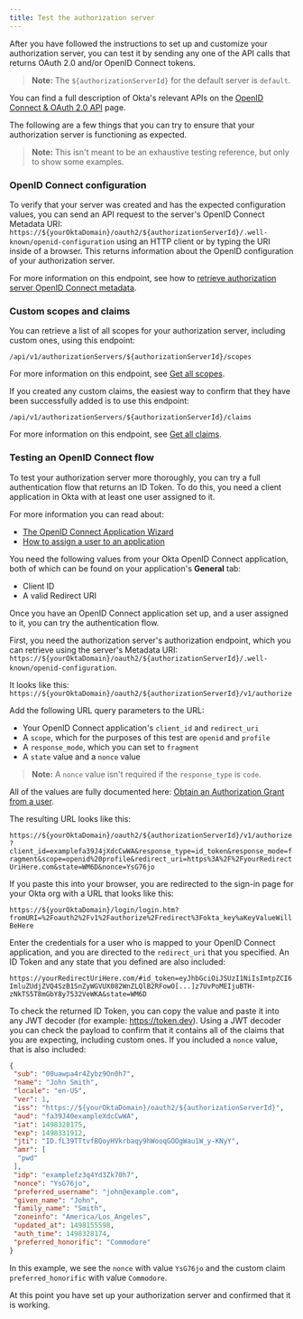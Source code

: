 ```yaml
---
title: Test the authorization server
---
```


After you have followed the instructions to set up and customize your authorization server, you can test it by sending any one of the API calls that returns OAuth 2.0 and/or OpenID Connect tokens.

> **Note:** The `${authorizationServerId}` for the default server is `default`.

You can find a full description of Okta's relevant APIs on the [OpenID Connect & OAuth 2.0 API](/docs/reference/api/oidc/) page.

The following are a few things that you can try to ensure that your authorization server is functioning as expected.

> **Note:** This isn't meant to be an exhaustive testing reference, but only to show some examples.

### OpenID Connect configuration

To verify that your server was created and has the expected configuration values, you can send an API request to the server's OpenID Connect Metadata URI: `https://${yourOktaDomain}/oauth2/${authorizationServerId}/.well-known/openid-configuration` using an HTTP client or by typing the URI inside of a browser. This returns information about the OpenID configuration of your authorization server.

For more information on this endpoint, see how to [retrieve authorization server OpenID Connect metadata](/docs/reference/api/oidc/#well-known-openid-configuration).

### Custom scopes and claims

You can retrieve a list of all scopes for your authorization server, including custom ones, using this endpoint:

`/api/v1/authorizationServers/${authorizationServerId}/scopes`

For more information on this endpoint, see [Get all scopes](/docs/reference/api/authorization-servers/#get-all-scopes).

If you created any custom claims, the easiest way to confirm that they have been successfully added is to use this endpoint:

`/api/v1/authorizationServers/${authorizationServerId}/claims`

For more information on this endpoint, see [Get all claims](/docs/reference/api/authorization-servers/#get-all-claims).

### Testing an OpenID Connect flow

To test your authorization server more thoroughly, you can try a full authentication flow that returns an ID Token. To do this, you need a client application in Okta with at least one user assigned to it.

For more information you can read about:

- [The OpenID Connect Application Wizard](https://help.okta.com/en/prod/okta_help_CSH.htm#ext_Apps_App_Integration_Wizard-oidc)
- [How to assign a user to an application](https://help.okta.com/en/prod/okta_help_CSH.htm#ext-assign-apps)

You need the following values from your Okta OpenID Connect application, both of which can be found on your application's **General** tab:

- Client ID
- A valid Redirect URI

Once you have an OpenID Connect application set up, and a user assigned to it, you can try the authentication flow.

First, you need the authorization server's authorization endpoint, which you can retrieve using the server's Metadata URI: `https://${yourOktaDomain}/oauth2/${authorizationServerId}/.well-known/openid-configuration`.

It looks like this:
`https://${yourOktaDomain}/oauth2/${authorizationServerId}/v1/authorize`

Add the following URL query parameters to the URL:

- Your OpenID Connect application's `client_id` and `redirect_uri`
- A `scope`, which for the purposes of this test are `openid` and `profile`
- A `response_mode`, which you can set to `fragment`
- A `state` value and a `nonce` value

> **Note:** A `nonce` value isn't required if the `response_type` is `code`.

All of the values are fully documented here: [Obtain an Authorization Grant from a user](/docs/reference/api/oidc/#authorize).

The resulting URL looks like this:

`https://${yourOktaDomain}/oauth2/${authorizationServerId}/v1/authorize?client_id=examplefa39J4jXdcCwWA&response_type=id_token&response_mode=fragment&scope=openid%20profile&redirect_uri=https%3A%2F%2FyourRedirectUriHere.com&state=WM6D&nonce=YsG76jo`

If you paste this into your browser, you are redirected to the sign-in page for your Okta org with a URL that looks like this:

`https://${yourOktaDomain}/login/login.htm?fromURI=%2Foauth2%2Fv1%2Fauthorize%2Fredirect%3Fokta_key%aKeyValueWillBeHere`

Enter the credentials for a user who is mapped to your OpenID Connect application, and you are directed to the `redirect_uri` that you specified. An ID Token and any state that you defined are also included:

`https://yourRedirectUriHere.com/#id_token=eyJhbGciOiJSUzI1NiIsImtpZCI6ImluZUdjZVQ4SzB1SnZyWGVUX082WnZLQlB2RFowO[...]z7UvPoMEIjuBTH-zNkTS5T8mGbY8y7532VeWKA&state=WM6D`

To check the returned ID Token, you can copy the value and paste it into any JWT decoder (for example: <https://token.dev>). Using a JWT decoder you can check the payload to confirm that it contains all of the claims that you are expecting, including custom ones. If you included a `nonce` value, that is also included:

```json
{
 "sub": "00uawpa4r4Zybz9On0h7",
 "name": "John Smith",
 "locale": "en-US",
 "ver": 1,
 "iss": "https://${yourOktaDomain}/oauth2/${authorizationServerId}",
 "aud": "fa39J40exampleXdcCwWA",
 "iat": 1498328175,
 "exp": 1498331912,
 "jti": "ID.fL39TTtvfBQoyHVkrbaqy9hWooqGOOgWau1W_y-KNyY",
 "amr": [
  "pwd"
 ],
 "idp": "examplefz3q4Yd3Zk70h7",
 "nonce": "YsG76jo",
 "preferred_username": "john@example.com",
 "given_name": "John",
 "family_name": "Smith",
 "zoneinfo": "America/Los_Angeles",
 "updated_at": 1498155598,
 "auth_time": 1498328174,
 "preferred_honorific": "Commodore"
}
```

In this example, we see the `nonce` with value `YsG76jo` and the custom claim `preferred_honorific` with value `Commodore`.

At this point you have set up your authorization server and confirmed that it is working.
